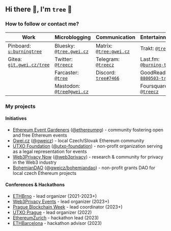## Hi there 👋, I'm `tree` 🌴

### How to follow or contact me?

| Work | Microblogging | Communication | Entertainment | 
| --- | --- | --- | --- |
| Pinboard: [`u:burningtree`](https://pinboard.in/u:burningtree) | Bluesky: [`@tree.gwei.cz`](https://staging.bsky.app/profile/tree.gwei.cz) | Matrix: [`@tree:gwei.cz`](https://matrix.to/#/@tree:gwei.cz) | Trakt: [`@tree`](https://trakt.tv/users/tree) |
| Gitea: [`git.gwei.cz/tree`](https://git.gwei.cz/tree) | Twitter: [`@treecz`](https://twitter.com/treecz) | Telegram: [`@treecz`](https://t.me/treecz) | Last.fm: [`@burning-tree`](https://www.last.fm/user/burning-tree) |
| | Farcaster: [`@tree`](https://fcast.me/tree) | Discord: [`tree#7466`](https://discordapp.com/users/397625533283958787) | GoodReads: [`8800503-tree`](https://www.goodreads.com/user/show/8800503-tree) |
| | Mastodon: [`@tree@gwei.cz`](https://social.gwei.cz/@tree) | | Foursquare: [`@treecz`](https://foursquare.com/treecz) |

### My projects

#### Initiatives
- [Ethereum Event Gardeners](https://about.ethevents.club/) ([@ethereumeg](https://github.com/ethereumeg)) - community fostering open and free Ethereum events
- [Gwei.cz](http://gwei.cz/) ([@gweicz](https://github.com/gweicz)) - local Czech/Slovak Ethereum community
- [UTXO Foundation](https://utxo.foundation/) ([@utxo-foundation](https://github.com/utxo-foundation)) - non-profit organization serving as a legal representation for events
- [Web3Privacy Now](https://web3privacy.info) ([@web3privacy](https://github.com/web3privacy)) - research & community for privacy in the Web3 industry
- [BohemianDAO](https://bohemiandao.cz/) ([@gweicz/bohemiandao](https://github.com/gweicz/bohemiandao)) - non-profit grants DAO for local czech Ethereum projects

#### Conferences & Hackathons
- [ETHBrno](https://ethbrno.cz/) - lead organizer (2021-2023+)
- [Web3Privacy Events](https://github.com/web3privacy/events) - lead organizer (2023+)
- [Prague Blockchain Week](http://prgblockweek.com/) - lead coordinator (2023+)
- [UTXO Prague](https://utxo.cz/) - lead organizer (2022)
- [EthereumZurich](https://ethereumzuri.ch/) - hackathon lead (2023)
- [ETHBarcelona](https://ethbarcelona.com/) - hackathon advisor (2023)

<!--
**burningtree/burningtree** is a ✨ _special_ ✨ repository because its `README.md` (this file) appears on your GitHub profile.

Here are some ideas to get you started:

- 🔭 I’m currently working on ...
- 🌱 I’m currently learning ...
- 👯 I’m looking to collaborate on ...
- 🤔 I’m looking for help with ...
- 💬 Ask me about ...
- 📫 How to reach me: ...
- 😄 Pronouns: ...
- ⚡ Fun fact: ...
-->
